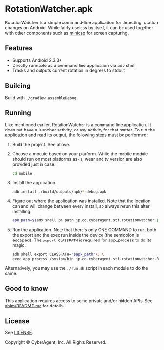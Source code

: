 # RotationWatcher.apk

RotationWatcher is a simple command-line application for detecting rotation changes on Android. While fairly useless by itself, it can be used together with other components such as [minicap](https://github.com/openstf/minicap) for screen capturing.

## Features

* Supports Android 2.3.3+
* Directly runnable as a command line application via adb shell
* Tracks and outputs current rotation in degrees to stdout

## Building

Build with `./gradlew assembleDebug`.

## Running

Like mentioned earlier, RotationWatcher is a command line application. It does not have a launcher activity, or any activity for that matter. To run the application and read its output, the following steps must be performed:

1. Build the project. See above.
2. Choose a module based on your platform. While the mobile module should run on most platforms as-is, wear and tv version are also provided just in case.

    ```bash
    cd mobile
    ```

3. Install the application.

    ```bash
    adb install ./build/outputs/apk/*-debug.apk
    ```
    
4. Figure out where the application was installed. Note that the location can and will change between every install, so always rerun this after installing.
 
    ```bash
    apk_path=$(adb shell pm path jp.co.cyberagent.stf.rotationwatcher | tr -d '\r' | cut -d: -f 2)
    ```

5. Run the application. Note that there's only ONE COMMAND to run, both the export and the exec run inside the device (the semicolon is escaped). The `export CLASSPATH` is required for app_process to do its magic.

    ```bash
    adb shell export CLASSPATH="$apk_path"\; \
    exec app_process /system/bin jp.co.cyberagent.stf.rotationwatcher.RotationWatcher
    ```

Alternatively, you may use the `./run.sh` script in each module to do the same.

## Good to know

This application requires access to some private and/or hidden APIs. See [shim/README.md](shim/README.md) for details.

## License

See [LICENSE](LICENSE).

Copyright © CyberAgent, Inc. All Rights Reserved.
